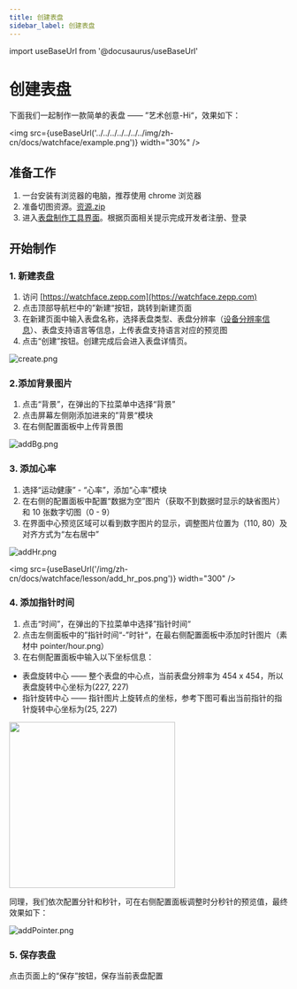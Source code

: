 ```yaml
---
title: 创建表盘
sidebar_label: 创建表盘
---
```


import useBaseUrl from '@docusaurus/useBaseUrl'

# 创建表盘

下面我们一起制作一款简单的表盘 —— ”艺术创意-Hi“，效果如下：

<img src={useBaseUrl('../../../../../../../img/zh-cn/docs/watchface/example.png')} width="30%" />

## 准备工作

1. 一台安装有浏览器的电脑，推荐使用 chrome 浏览器
2. 准备切图资源。<a href="https://upload-cdn.huami.com/20211103/6fd50ae2ff34fde02c996d5b8602007e.zip" target="_self" download>资源.zip</a>
3. 进入[表盘制作工具界面](https://watchface.zepp.com)。根据页面相关提示完成开发者注册、登录

## 开始制作

### 1. 新建表盘

1. 访问 [https://watchface.zepp.com](https://watchface.zepp.com)
2. 点击顶部导航栏中的”新建“按钮，跳转到新建页面
3. 在新建页面中输入表盘名称，选择表盘类型、表盘分辨率（[设备分辨率信息](../../../../../reference/related-resources/device-list)）、表盘支持语言等信息，上传表盘支持语言对应的预览图
4. 点击“创建”按钮。创建完成后会进入表盘详情页。

![create.png](/img/zh-cn/docs/watchface/lesson/create.png)

### 2.添加背景图片

1. 点击“背景”，在弹出的下拉菜单中选择“背景”
2. 点击屏幕左侧刚添加进来的”背景“模块
3. 在右侧配置面板中上传背景图

![addBg.png](/img/zh-cn/docs/watchface/lesson/add_bg.png)

### 3. 添加心率

1. 选择“运动健康” - “心率”，添加“心率”模块
2. 在右侧的配置面板中配置“数据为空”图片（获取不到数据时显示的缺省图片）和 10 张数字切图（0 - 9）
3. 在界面中心预览区域可以看到数字图片的显示，调整图片位置为（110, 80）及对齐方式为“左右居中”

![addHr.png](/img/zh-cn/docs/watchface/lesson/add_hr.png)

<img src={useBaseUrl('/img/zh-cn/docs/watchface/lesson/add_hr_pos.png')} width="300" />

### 4. 添加指针时间

1. 点击“时间”，在弹出的下拉菜单中选择”指针时间“
2. 点击左侧面板中的”指针时间“-”时针“，在最右侧配置面板中添加时针图片（素材中 pointer/hour.png）
3. 在右侧配置面板中输入以下坐标信息：

- 表盘旋转中心 —— 整个表盘的中心点，当前表盘分辨率为 454 x 454，所以表盘旋转中心坐标为(227, 227)
- 指针旋转中心 —— 指针图片上旋转点的坐标，参考下图可看出当前指针的指针旋转中心坐标为(25, 227)

<p>
  <img src={useBaseUrl('/img/zh-cn/docs/watchface/lesson/pointer_pos_info.png')} width="300" />
</p>

同理，我们依次配置分针和秒针，可在右侧配置面板调整时分秒针的预览值，最终效果如下：

![addPointer.png](/img/zh-cn/docs/watchface/lesson/add_pointer.png)

### 5. 保存表盘

点击页面上的“保存”按钮，保存当前表盘配置
